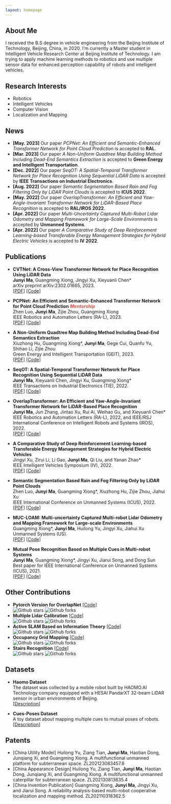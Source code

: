 ```yaml
---
layout: homepage
---
```


## About Me

I received the B.S degree in vehicle engineering from the Beijing Institute of Technology, Beijing, China, in 2020. I’m currently a Master student in Intelligent Vehicle Research Center at Beijing Institute of Technology. I am trying to apply machine learning methods to robotics and use multiple sensor data for enhanced perception capability of robots and intelligent vehicles.


## Research Interests

- Robotics
- Intelligent Vehicles
- Computer Vision
- Localization and Mapping

## News
- **[May. 2023]** Our paper _PCPNet: An Efficient and Semantic-Enhanced Transformer Network for Point Cloud Prediction_ is accepted to **RAL**.
- **[Mar. 2023]** Our paper _A Non-Uniform Quadtree Map Building Method Including Dead-End Semantics Extraction_ is accepted to **Green Energy and Intelligent Transportation**.
- **[Dec. 2022]** Our paper _SeqOT: A Spatial-Temporal Transformer Network for Place Recognition Using Sequential LiDAR Data_ is accepted by **IEEE Transactions on Industrial Electronics**.
- **[Aug. 2022]** Our paper _Semantic Segmentation Based Rain and Fog Filtering Only by LiDAR Point Clouds_ is accepted to **ICUS 2022**.
- **[May. 2022]** Our paper _OverlapTransformer: An Efficient and Yaw-Angle-Invariant Transformer Network for LiDAR-Based Place Recognition_ is accepted to **RAL/IROS 2022**.
- **[Apr. 2022]** Our paper _Multi-Uncertainty Captured Multi-Robot Lidar Odometry and Mapping Framework for Large-Scale Environments_ is accepted by **Unmanned Systems**.
- **[Apr. 2022]** Our paper _A Comparative Study of Deep Reinforcement Learning-based Transferable Energy Management Strategies for Hybrid Electric Vehicles_ is accepted to **IV 2022**.

## Publications

- **CVTNet: A Cross-View Transformer Network for Place Recognition Using LiDAR Data**
  <br>
  **Junyi Ma**, Guangming Xiong, Jingyi Xu, Xieyuanli Chen* 
  <br>
  arXiv preprint arXiv:2302.01665, 2023.
  <br>
  [[PDF](https://arxiv.org/pdf/2302.01665.pdf)]  [[Code](https://github.com/BIT-MJY/CVTNet)]  
<!--   ![Github stars](https://img.shields.io/github/stars/BIT-MJY/CVTNet.svg)  ![Github forks](https://img.shields.io/github/forks/BIT-MJY/CVTNet.svg)   
 -->
 
- **PCPNet: An Efficient and Semantic-Enhanced Transformer Network for Point Cloud Prediction** <strong><i style="color:#e74d3c">Mentorship</i></strong>
  <br>
  Zhen Luo, **Junyi Ma**, Zijie Zhou, Guangming Xiong 
  <br>
  IEEE Robotics and Automation Letters (RA-L), 2023.
  <br>
  [[PDF](https://arxiv.org/abs/2304.07773)]  [[Code](https://github.com/Blurryface0814/PCPNet)]  
<!--   ![Github stars](https://img.shields.io/github/stars/Blurryface0814/PCPNet.svg)  ![Github forks](https://img.shields.io/github/forks/Blurryface0814/PCPNet.svg)  
 -->
 
- **A Non-Uniform Quadtree Map Building Method Including Dead-End Semantics Extraction**
  <br>
  Xiuzhong Hu, Guangming Xiong*, **Junyi Ma**, Gege Cui, Quanfu Yu, Shihao Li, Zijie Zhou
  <br>
  Green Energy and Intelligent Transportation (GEIT), 2023.
  <br>
  [[PDF](https://www.sciencedirect.com/science/article/pii/S2773153723000075?via%3Dihub)]  [[Code](https://github.com/biter0088/Non-uniform-quadtree-map)]  
<!--   ![Github stars](https://img.shields.io/github/stars/biter0088/Non-uniform-quadtree-map.svg)  ![Github forks](https://img.shields.io/github/forks/biter0088/Non-uniform-quadtree-map.svg) 
 -->

- **SeqOT: A Spatial-Temporal Transformer Network for Place Recognition Using Sequential LiDAR Data**
  <br>
  **Junyi Ma**, Xieyuanli Chen, Jingyi Xu, Guangming Xiong* 
  <br>
  IEEE Transactions on Industrial Electronics (TIE), 2022.
  <br>
  [[PDF](https://ieeexplore.ieee.org/document/9994714)]  [[Code](https://github.com/BIT-MJY/SeqOT)]  
<!--   ![Github stars](https://img.shields.io/github/stars/BIT-MJY/SeqOT.svg)  ![Github forks](https://img.shields.io/github/forks/BIT-MJY/SeqOT.svg)   
 -->
 
- **OverlapTransformer: An Efficient and Yaw-Angle-Invariant Transformer Network for LiDAR-Based Place Recognition**
  <br>
  **Junyi Ma**, Jun Zhang, Jintao Xu, Rui Ai, Weihao Gu, and Xieyuanli Chen* 
  <br>
  IEEE Robotics and Automation Letters (RA-L), 2022, and IEEE/RSJ International Conference on Intelligent Robots and Systems (IROS), 2022.
  <br>
  [[PDF](https://arxiv.org/pdf/2203.03397.pdf)]  [[Code](https://github.com/haomo-ai/OverlapTransformer)]  
<!--   ![Github stars](https://img.shields.io/github/stars/haomo-ai/OverlapTransformer.svg)  ![Github forks](https://img.shields.io/github/forks/haomo-ai/OverlapTransformer.svg)   
    -->
    
- **A Comparative Study of Deep Reinforcement Learning-based Transferable Energy Management Strategies for Hybrid Electric Vehicles**
  <br>
  Jingyi Xu, Zirui Li, Li Gao, **Junyi Ma**, Qi Liu, and Yanan Zhao* 
  <br>
  IEEE Intelligent Vehicles Symposium (IV), 2022.
  <br>
  [[PDF](https://ieeexplore.ieee.org/document/9827042)]  [[Code](https://github.com/BIT-XJY/RL-based-Transferable-EMS)]  
<!--   ![Github stars](https://img.shields.io/github/stars/BIT-XJY/RL-based-Transferable-EMS.svg)  ![Github forks](https://img.shields.io/github/forks/BIT-XJY/RL-based-Transferable-EMS.svg)  
 -->
 
- **Semantic Segmentation Based Rain and Fog Filtering Only by LiDAR Point Clouds**
  <br>
  Zhen Luo, **Junyi Ma**, Guangming Xiong*, Xiuzhong Hu, Zijie Zhou, Jiahui Xu 
  <br>
  IEEE International Conference on Unmanned Systems (ICUS), 2022.
  <br>
  [[PDF](https://ieeexplore.ieee.org/document/9986567)]  [[Code](https://github.com/Blurryface0814/SunnyNet)]  
<!--   ![Github stars](https://img.shields.io/github/stars/Blurryface0814/SunnyNet.svg)  ![Github forks](https://img.shields.io/github/forks/Blurryface0814/SunnyNet.svg)  
 -->
 
- **MUC-LOAM: Multi-uncertainty Captured Multi-robot Lidar Odometry and Mapping Framework for Large-scale Environments**
  <br>
  Guangming Xiong*, **Junyi Ma**, Huilong Yu, Jingyi Xu, Jiahui Xu
  <br>
  Unmanned Systems (US).
  <br>
  [[PDF](https://www.worldscientific.com/doi/abs/10.1142/S2301385023410030)] [[Code](https://github.com/BIT-MJY/Mutual-Pose-Recognition-Based-on-Multiple-Cues-in-MRS)]    
<!--   ![Github stars](https://img.shields.io/github/stars/BIT-MJY/Mutual-Pose-Recognition-Based-on-Multiple-Cues-in-MRS.svg)  ![Github forks](https://img.shields.io/github/forks/BIT-MJY/Mutual-Pose-Recognition-Based-on-Multiple-Cues-in-MRS.svg)    
   -->
   
- **Mutual Pose Recognition Based on Multiple Cues in Multi-robot Systems**
  <br>
  **Junyi Ma**, Guangming Xiong*, Jingyi Xu, Jiarui Song, and Dong Sun
  <br>
  Best paper for IEEE International Conference on Unmanned Systems (ICUS), 2021.
  <br>
  [[PDF](https://ieeexplore.ieee.org/document/9641141)] [[Code](https://github.com/BIT-MJY/Mutual-Pose-Recognition-Based-on-Multiple-Cues-in-MRS)]  
<!--   ![Github stars](https://img.shields.io/github/stars/BIT-MJY/Mutual-Pose-Recognition-Based-on-Multiple-Cues-in-MRS.svg)  ![Github forks](https://img.shields.io/github/forks/BIT-MJY/Mutual-Pose-Recognition-Based-on-Multiple-Cues-in-MRS.svg)    
 -->
 
## Other Contributions
- **Pytorch Version for OverlapNet** [[Code](https://github.com/PRBonn/OverlapNet)]  
![Github stars](https://img.shields.io/github/stars/PRBonn/OverlapNet.svg)  ![Github forks](https://img.shields.io/github/forks/PRBonn/OverlapNet.svg)   
- **Multiple Lidar Calibration**  [[Code](https://github.com/BIT-MJY/Multiple_Lidar_Calibration)]  
  ![Github stars](https://img.shields.io/github/stars/BIT-MJY/Multiple_Lidar_Calibration.svg)  ![Github forks](https://img.shields.io/github/forks/BIT-MJY/Multiple_Lidar_Calibration.svg)   
- **Active SLAM Based on Information Theory** [[Code](https://github.com/BIT-MJY/Active_SLAM_Based_on_Information_Theory)]  
  ![Github stars](https://img.shields.io/github/stars/BIT-MJY/Active_SLAM_Based_on_Information_Theory.svg)  ![Github forks](https://img.shields.io/github/forks/BIT-MJY/Active_SLAM_Based_on_Information_Theory.svg)  
- **Occupancy Grid Mapping** [[Code](https://github.com/BIT-MJY/occupancy_grid_mapping)]  
  ![Github stars](https://img.shields.io/github/stars/BIT-MJY/occupancy_grid_mapping.svg)  ![Github forks](https://img.shields.io/github/forks/BIT-MJY/occupancy_grid_mapping.svg)    
- **Stairs Recognition** [[Code](https://github.com/BIT-MJY/stairs_recognition)]  
  ![Github stars](https://img.shields.io/github/stars/BIT-MJY/stairs_recognition.svg)  ![Github forks](https://img.shields.io/github/forks/BIT-MJY/stairs_recognition.svg)    

## Datasets

- **Haomo Dataset**
  <br>
  The dataset was collected by a mobile robot built by HAOMO.AI Technology company equipped with a HESAI PandarXT 32-beam LiDAR sensor in urban environments of Beijing. 
  <br>
[[Description](https://github.com/haomo-ai/OverlapTransformer/tree/master/Haomo_Dataset)]

- **Cues-Poses Dataset**
  <br>
  A toy dataset about mapping multiple cues to mutual poses of robots.
  <br>
[[Description](https://github.com/BIT-MJY/Cues_Poses_Datasets)]  

## Patents

- [China Utility Model] Huilong Yu, Ziang Tian, **Junyi Ma**, Haotian Dong, Junqiang Xi, and Guangming Xiong. A multifunctional unmanned platform for subterranean space. ZL202123083457.8
- [China Appearance Design] Huilong Yu, Ziang Tian, **Junyi Ma**, Haotian Dong, Junqiang Xi, and Guangming Xiong. A multifunctional unmanned caterpillar for subterranean space. ZL202130813635.4
- [China Invention Publication] Guangming Xiong, **Junyi Ma**, Jingyi Xu, and Jiarui Song. A reliability analysis-based multi-robot cooperative localization and mapping method. ZL202110318362.5



